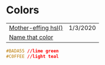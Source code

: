 # Colors

|  |  |
| :--- | :--- |
| [Mother-effing hsl\(\)](https://mothereffinghsl.com/) | 1/3/2020 |
| [Name that color](http://chir.ag/projects/name-that-color/#6195ED) |  |

```css
#BADA55 //lime green 
#C0FFEE //light teal
```

